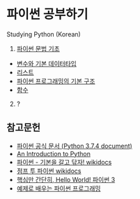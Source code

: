 # 파이썬 공부하기
Studying Python (Korean)

1. [파이썬 문법 기초](1_파이썬_문법_기초)
 - [변수와 기본 데이터타입](1_변수와_기본_데이터타입.ipynb)
 - [리스트](2_리스트.ipynb)
 - [파이썬 프로그래밍의 기본 구조](3_파이썬_프로그래밍의_기본_구조.ipynb)
 - [함수](4_함수.ipynb)
 
2. ?

## 참고문헌
- [파이썬 공식 문서 (Python 3.7.4 document)](https://docs.python.org/3/index.html)
- [An Introduction to Python](http://tdc-www.harvard.edu/Python.pdf)
- [파이썬 - 기본을 갈고 닦자! wikidocs](https://wikidocs.net/book/1553)
- [점프 투 파이썬 wikidocs](https://wikidocs.net/book/1)
- [핵심만 간단히, Hello World! 파이썬 3](https://wikidocs.net/book/1657)
- [예제로 배우는 파이썬 프로그래밍](http://pythonstudy.xyz/)
